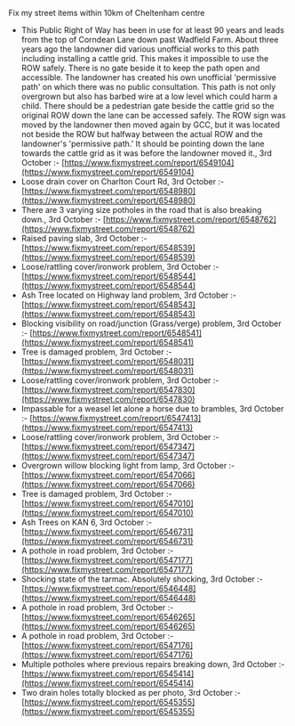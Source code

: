 Fix my street items within 10km of Cheltenham centre

<!-- fix_marker starts -->

- This Public Right of Way has been in use for at least 90 years and leads from the top of Corndean Lane down past Wadfield Farm. About three years ago the landowner did various unofficial works to this path including installing a cattle grid. This makes it impossible to use the ROW safely. There is no gate beside it to keep the path open and accessible. The landowner has created his own unofficial 'permissive path' on which there was no public consultation. This path is not only overgrown but also has barbed wire at a low level which could harm a child. There should be a pedestrian gate beside the cattle grid so the original ROW down the lane can be accessed safely. The ROW sign was moved by the landowner then moved again by GCC, but it was located not beside the ROW but halfway between the actual ROW and the landowner's 'permissive path.' It should be pointing down the lane towards the cattle grid as it was before the landowner moved it., 3rd October :- [https://www.fixmystreet.com/report/6549104](https://www.fixmystreet.com/report/6549104)
- Loose drain cover on Charlton Court Rd, 3rd October :- [https://www.fixmystreet.com/report/6548980](https://www.fixmystreet.com/report/6548980)
- There are 3 varying size potholes in the road that is also breaking down., 3rd October :- [https://www.fixmystreet.com/report/6548762](https://www.fixmystreet.com/report/6548762)
- Raised paving slab, 3rd October :- [https://www.fixmystreet.com/report/6548539](https://www.fixmystreet.com/report/6548539)
- Loose/rattling cover/ironwork problem, 3rd October :- [https://www.fixmystreet.com/report/6548544](https://www.fixmystreet.com/report/6548544)
- Ash Tree located on Highway land problem, 3rd October :- [https://www.fixmystreet.com/report/6548543](https://www.fixmystreet.com/report/6548543)
- Blocking visibility on road/junction (Grass/verge) problem, 3rd October :- [https://www.fixmystreet.com/report/6548541](https://www.fixmystreet.com/report/6548541)
- Tree is damaged problem, 3rd October :- [https://www.fixmystreet.com/report/6548031](https://www.fixmystreet.com/report/6548031)
- Loose/rattling cover/ironwork problem, 3rd October :- [https://www.fixmystreet.com/report/6547830](https://www.fixmystreet.com/report/6547830)
- Impassable for a weasel let alone a horse due to brambles, 3rd October :- [https://www.fixmystreet.com/report/6547413](https://www.fixmystreet.com/report/6547413)
- Loose/rattling cover/ironwork problem, 3rd October :- [https://www.fixmystreet.com/report/6547347](https://www.fixmystreet.com/report/6547347)
- Overgrown willow blocking light from lamp, 3rd October :- [https://www.fixmystreet.com/report/6547066](https://www.fixmystreet.com/report/6547066)
- Tree is damaged problem, 3rd October :- [https://www.fixmystreet.com/report/6547010](https://www.fixmystreet.com/report/6547010)
- Ash Trees on KAN 6, 3rd October :- [https://www.fixmystreet.com/report/6546731](https://www.fixmystreet.com/report/6546731)
- A pothole in road problem, 3rd October :- [https://www.fixmystreet.com/report/6547177](https://www.fixmystreet.com/report/6547177)
- Shocking state of the tarmac. Absolutely shocking, 3rd October :- [https://www.fixmystreet.com/report/6546448](https://www.fixmystreet.com/report/6546448)
- A pothole in road problem, 3rd October :- [https://www.fixmystreet.com/report/6546265](https://www.fixmystreet.com/report/6546265)
- A pothole in road problem, 3rd October :- [https://www.fixmystreet.com/report/6547176](https://www.fixmystreet.com/report/6547176)
- Multiple potholes where previous repairs breaking down, 3rd October :- [https://www.fixmystreet.com/report/6545414](https://www.fixmystreet.com/report/6545414)
- Two drain holes totally blocked as per photo, 3rd October :- [https://www.fixmystreet.com/report/6545355](https://www.fixmystreet.com/report/6545355)

<!-- fix_marker ends -->